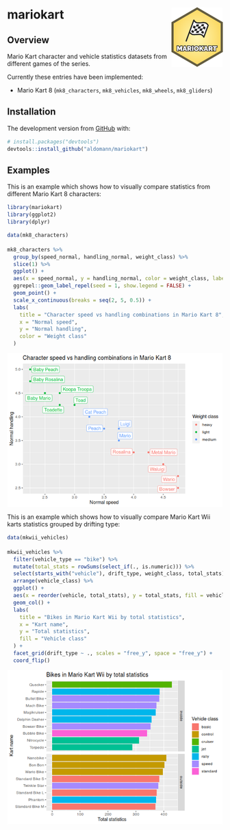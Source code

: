 
# mariokart <img src="man/figures/logo.png" align="right" width="120" />

<!-- badges: start -->

<!-- badges: end -->

## Overview

Mario Kart character and vehicle statistics datasets from different
games of the series.

Currently these entries have been implemented:

  - Mario Kart 8 (`mk8_characters`, `mk8_vehicles`, `mk8_wheels`,
    `mk8_gliders`)

## Installation

<!-- You can install the released version of mariokart from [CRAN](https://CRAN.R-project.org) with: -->

<!-- ``` r -->

<!-- install.packages("mariokart") -->

<!-- ``` -->

<!-- And  -->

The development version from [GitHub](https://github.com/) with:

``` r
# install.packages("devtools")
devtools::install_github("aldomann/mariokart")
```

## Examples

This is an example which shows how to visually compare statistics from
different Mario Kart 8 characters:

``` r
library(mariokart)
library(ggplot2)
library(dplyr)
```

``` r
data(mk8_characters)

mk8_characters %>% 
  group_by(speed_normal, handling_normal, weight_class) %>% 
  slice(1) %>% 
  ggplot() +
  aes(x = speed_normal, y = handling_normal, color = weight_class, label = character) +
  ggrepel::geom_label_repel(seed = 1, show.legend = FALSE) +
  geom_point() +
  scale_x_continuous(breaks = seq(2, 5, 0.5)) +
  labs(
    title = "Character speed vs handling combinations in Mario Kart 8",
    x = "Normal speed",
    y = "Normal handling",
    color = "Weight class"
  ) 
```

<img src="man/figures/README-example-mk8-1.png" style="display: block; margin: auto;" />

This is an example which shows how to visually compare Mario Kart Wii
karts statistics grouped by drifting type:

``` r
data(mkwii_vehicles)

mkwii_vehicles %>% 
  filter(vehicle_type == "bike") %>% 
  mutate(total_stats = rowSums(select_if(., is.numeric))) %>% 
  select(starts_with("vehicle"), drift_type, weight_class, total_stats) %>% 
  arrange(vehicle_class) %>% 
  ggplot() +
  aes(x = reorder(vehicle, total_stats), y = total_stats, fill = vehicle_class) +
  geom_col() +
  labs(
    title = "Bikes in Mario Kart Wii by total statistics",
    x = "Kart name",
    y = "Total statistics",
    fill = "Vehicle class"
  ) +
  facet_grid(drift_type ~ ., scales = "free_y", space = "free_y") +
  coord_flip()
```

<img src="man/figures/README-example-mkwii-1.png" style="display: block; margin: auto;" />
